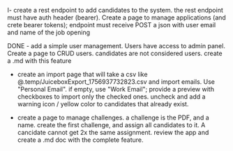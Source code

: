 I- create a rest endpoint to add candidates to the system. the rest endpoint must have auth header (bearer). Create a page to manage applications (and crete bearer tokens); endpoint must receive POST a json with user email and name of the job opening

DONE - add a simple user management. Users have access to admin panel. Create a page to CRUD users. candidates are not considered users. create a .md with this feature


- create an import page that will take a csv like @.temp/JuiceboxExport_1756937732823.csv and import emails. Use "Personal Email". if empty, use "Work Email"; provide a preview with checkboxes to import only the checked ones. uncheck and add a warning icon / yellow color to candidates that already exist. 

- create a page to manage challenges. a challenge is the PDF, and a name. create the first challenge, and assign all candidates to it. A cancidate cannot get 2x the same assignment. review the app and create a .md doc with the complete feature. 